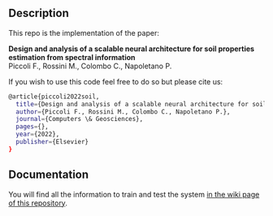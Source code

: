 ## Description

This repo is the implementation of the paper:

**Design and analysis of a scalable neural architecture for soil properties estimation from spectral information**<br>
Piccoli F., Rossini M., Colombo C., Napoletano P.


If you wish to use this code feel free to do so but please cite us:

```bash
@article{piccoli2022soil,
  title={Design and analysis of a scalable neural architecture for soil properties estimation from spectral information},
  author={Piccoli F., Rossini M., Colombo C., Napoletano P.},
  journal={Computers \& Geosciences},
  pages={},
  year={2022},
  publisher={Elsevier}
}
```


## Documentation
You will find all the information to train and test the system [in the wiki page of this repository](https://github.com/dros1986/scalable-cnn-for-soil-properties-estimation/wiki).
